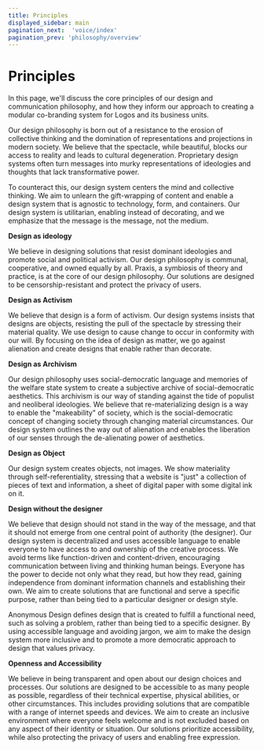 ```yaml
---
title: Principles
displayed_sidebar: main
pagination_next:  'voice/index'
pagination_prev: 'philosophy/overview'
---
```


# Principles

In this page, we'll discuss the core principles of our design and communication philosophy, and how they inform our approach to creating a modular co-branding system for Logos and its business units.

Our design philosophy is born out of a resistance to the erosion of collective thinking and the domination of representations and projections in modern society. We believe that the spectacle, while beautiful, blocks our access to reality and leads to cultural degeneration. Proprietary design systems often turn messages into murky representations of ideologies and thoughts that lack transformative power.

To counteract this, our design system centers the mind and collective thinking. We aim to unlearn the gift-wrapping of content and enable a design system that is agnostic to technology, form, and containers. Our design system is utilitarian, enabling instead of decorating, and we emphasize that the message is the message, not the medium.

****Design as ideology****

We believe in designing solutions that resist dominant ideologies and promote social and political activism. Our design philosophy is communal, cooperative, and owned equally by all. Praxis, a symbiosis of theory and practice, is at the core of our design philosophy. Our solutions are designed to be censorship-resistant and protect the privacy of users.

****Design as Activism****

We believe that design is a form of activism. Our design systems insists that designs are objects, resisting the pull of the spectacle by stressing their material quality. We use design to cause change to occur in conformity with our will. By focusing on the idea of design as matter, we go against alienation and create designs that enable rather than decorate.

****Design as Archivism****

Our design philosophy uses social-democratic language and memories of the welfare state system to create a subjective archive of social-democratic aesthetics. This archivism is our way of standing against the tide of populist and neoliberal ideologies. We believe that re-materializing design is a way to enable the "makeability" of society, which is the social-democratic concept of changing society through changing material circumstances. Our design system outlines the way out of alienation and enables the liberation of our senses through the de-alienating power of aesthetics.

****Design as Object****

Our design system creates objects, not images. We show materiality through self-referentiality, stressing that a website is "just" a collection of pieces of text and information, a sheet of digital paper with some digital ink on it.

****Design without the designer****

We believe that design should not stand in the way of the message, and that it should not emerge from one central point of authority (the designer). Our design system is decentralized and uses accessible language to enable everyone to have access to and ownership of the creative process. We avoid terms like function-driven and content-driven, encouraging communication between living and thinking human beings. Everyone has the power to decide not only what they read, but how they read, gaining independence from dominant information channels and establishing their own. We aim to create solutions that are functional and serve a specific purpose, rather than being tied to a particular designer or design style. 

Anonymous Design defines design that is created to fulfill a functional need, such as solving a problem, rather than being tied to a specific designer. By using accessible language and avoiding jargon, we aim to make the design system more inclusive and to promote a more democratic approach to design that values privacy.

****Openness and Accessibility****

We believe in being transparent and open about our design choices and processes. Our solutions are designed to be accessible to as many people as possible, regardless of their technical expertise, physical abilities, or other circumstances. This includes providing solutions that are compatible with a range of internet speeds and devices. We aim to create an inclusive environment where everyone feels welcome and is not excluded based on any aspect of their identity or situation. Our solutions prioritize accessibility, while also protecting the privacy of users and enabling free expression.